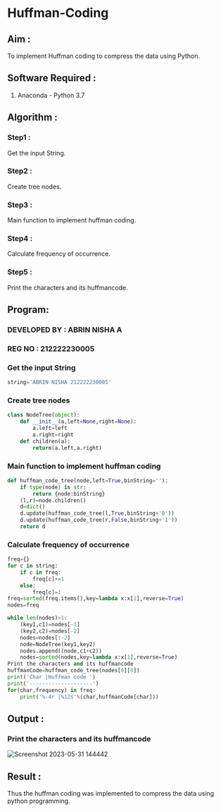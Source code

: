 # Huffman-Coding

## Aim :

To implement Huffman coding to compress the data using Python.

## Software Required :

1. Anaconda - Python 3.7

## Algorithm :

### Step1 :

Get the input String.

### Step2 :

Create tree nodes.

### Step3 :

Main function to implement huffman coding.

### Step4 :

Calculate frequency of occurrence.

### Step5 :

Print the characters and its huffmancode.
 
## Program:

### DEVELOPED BY : ABRIN NISHA A
### REG NO : 212222230005

### Get the input String

```python
string='ABRIN NISHA 212222230005'
```

### Create tree nodes

```python
class NodeTree(object):
    def __init__(a,left=None,right=None):
        a.left=left
        a.right=right
    def children(a):
        return(a.left,a.right)
```
### Main function to implement huffman coding

```python
def huffman_code_tree(node,left=True,binString=''):
    if type(node) is str:
        return {node:binString}
    (l,r)=node.children()
    d=dict()
    d.update(huffman_code_tree(l,True,binString+'0'))
    d.update(huffman_code_tree(r,False,binString+'1'))
    return d
```

### Calculate frequency of occurrence
```python
freq={}
for c in string:
    if c in freq:
        freq[c]+=1
    else:
        freq[c]=1
freq=sorted(freq.items(),key=lambda x:x[1],reverse=True)
nodes=freq
```
```python
while len(nodes)>1:
    (key1,c1)=nodes[-1]
    (key2,c2)=nodes[-2]
    nodes=nodes[:-2]
    node=NodeTree(key1,key2)
    nodes.append((node,c1+c2))
    nodes=sorted(nodes,key=lambda x:x[1],reverse=True)
Print the characters and its huffmancode
huffmanCode=huffman_code_tree(nodes[0][0])
print('Char |Huffman code ')
print('--------------------')
for(char,frequency) in freq:
    print('%-4r |%12s'%(char,huffmanCode[char]))
```


## Output :

### Print the characters and its huffmancode

![Screenshot 2023-05-31 144442](https://github.com/Abrinnisha6/Huffman-Coding/assets/118889454/de4c842b-221c-4d03-8138-672ea9af710e)


## Result :

Thus the huffman coding was implemented to compress the data using python programming.
